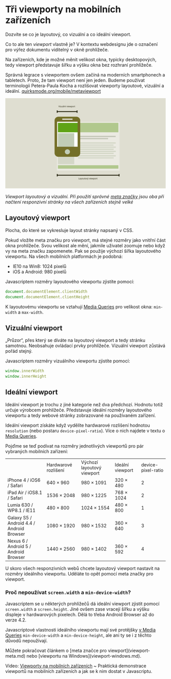 # Tři viewporty na mobilních zařízeních

Dozvíte se co je layoutový, co vizuální a co ideální viewport. 

Co to ale ten *viewport* vlastně je? V kontextu webdesignu jde o označení pro výřez dokumentu viditelný v okně prohlížeče. 

Na zařízeních, kde je možné měnit velikost okna, typicky desktopových, tedy viewport představuje šířku a výšku okna bez rozhraní prohlížeče.

Správná legrace s viewportem ovšem začíná na moderních smartphonech a tabletech. Proto, že tam viewport není jen jeden. Budeme používat terminologii Petera-Paula Kocha a rozlišovat viewporty layoutové, vizuální a ideální. [quirksmode.org/mobile/metaviewport](http://www.quirksmode.org/mobile/metaviewport/)

![Layoutový a vizuální viewport](dist/images/original/viewport-layoutovy-vizualni.svg)

*Viewport layoutový a vizuální. Při použití správné [meta značky](viewport-meta.md) jsou oba při načtení responzivní stránky na všech zařízeních stejně velké*


## Layoutový viewport

Plocha, do které se vykresluje layout stránky napsaný v CSS. 

Pokud vložíte meta značku pro viewport, má stejné rozměry jako vnitřní část okna prohlížeče. Svou velikost ale mění, jakmile uživatel  zoomuje nebo když vy na meta značku zapomenete. Pak se použije výchozí šířka layoutového viewportu. Na všech mobilních platformách je podobná:

* IE10 na Win8: 1024 pixelů 
* iOS a Android: 980 pixelů 

Javascriptem rozměry layoutového viewportu zjistíte pomocí: 

```javascript
document.documentElement.clientWidth
document.documentElement.clientHeight
```

K layoutovému viewportu se vztahují [Media Queries](css3-media-queries.md) pro velikost okna: `min-width` a `max-width`. 


## Vizuální viewport

„Průzor“, přes který se díváte na layoutový viewport a tedy stránku samotnou. Neobsahuje ovládací prvky prohlížeče. Vizuální viewport zůstává pořád stejný.

Javascriptem rozměry vizuálního viewportu zjistíte pomocí: 

```javascript
window.innerWidth
window.innerHeight
```


## Ideální viewport

Ideální viewport je trochu z jiné kategorie než dva předchozí. Hodnotu totiž určuje výrobcem prohlížeče. Představuje ideální rozměry layoutového viewportu a tedy webové stránky zobrazované na používaném zařízení. 

Ideální viewport získáte když vydělíte hardwarové rozlišení hodnotou `resolution` (nebo postaru `device-pixel-ratio`). Více o nich najdete v textu o [Media Queries](css3-media-queries.md).

Pojďme se teď podívat na rozměry jednotlivých viewportů pro pár vybraných mobilních zařízení:

<div class="rwd-scrollable">
  <table>
    <tr>
      <td></td>
      <td>Hardwarové
  rozlišení</td>
      <td>Výchozí layoutový viewport</td>
      <td>Ideální viewport</td>
      <td>device-pixel-ratio</td>
    </tr>
    <tr>
      <td>iPhone 4 
  / iOS6 
  / Safari</td>
      <td>640 × 960</td>
      <td>980 × 1091</td>
      <td>320 × 480</td>
      <td>2</td>
    </tr>
    <tr>
      <td>iPad Air 
  / iOS8.1 
  / Safari</td>
      <td>1536 × 2048</td>
      <td>980 × 1225</td>
      <td>768 × 1024</td>
      <td>2</td>
    </tr>
    <tr>
      <td>Lumia 630 
  / WP8.1 
  / IE11</td>
      <td>480 × 800</td>
      <td>1024 × 1554</td>
      <td>480 × 800</td>
      <td>1</td>
    </tr>
    <tr>
      <td>Galaxy S5 
  / Android 4.4 
  / Android Browser</td>
      <td>1080 × 1920</td>
      <td>980 × 1532</td>
      <td>360 × 640</td>
      <td>3</td>
    </tr>
    <tr>
      <td>Nexus 6 
  / Android 5 
  / Android Browser</td>
      <td>1440 × 2560</td>
      <td>980 × 1402</td>
      <td>360 × 592</td>
      <td>4</td>
    </tr>
  </table>  
</div>


U skoro všech responzivních webů chcete layoutový viewport nastavit na rozměry ideálního viewportu. Uděláte to opět pomocí meta značky pro viewport.

### Proč nepoužívat `screen.width` a `min-device-width`?

Javascriptem se u některých prohlížečů dá ideální viewport zjistit pomocí `screen.width` a `screen.height`. Jiné ovšem zase vracejí šířku a výšku displeje v hardwarových pixelech. Dělá to třeba Android Browser až do verze 4.2. 

Javascriptové vlastnosti ideálního viewportu mají své protějšky [v Media Queries](css3-media-queries.md) `min-device-width` a `min-device-height`, ale ani ty se i z těchto důvodů nepoužívají.

<p class="web-only" markdown="1">
Můžete pokračovat článkem o [meta značce pro viewport](viewport-meta.md) nebo [viewportu na Windows](viewport-windows.md).
</p>

<p class="video">
Video: <a href="https://www.youtube.com/watch?v=Un1lofU64oo">Viewporty na mobilních zařízeních</a> ~ Praktická demonstrace viewportů na mobilních zařízeních a jak se k nim dostat v Javascriptu.
</p>

